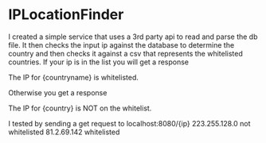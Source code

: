 # IPLocationFinder

I created a simple service that uses a 3rd party api to read and parse the db file. It then checks the input ip against the database to determine the country and then checks it against a csv that represents the whitelisted countries. If your ip is in the list you will get a response

The IP for {countryname} is whitelisted.

Otherwise you get a response

The IP for {country} is NOT on the whitelist.

I tested by sending a get request to localhost:8080/{ip}
223.255.128.0 not whitelisted
81.2.69.142 whitelisted
